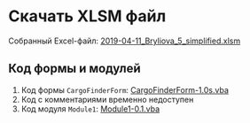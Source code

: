 # Скачать XLSM файл

Собранный Excel-файл: [2019-04-11_Bryliova_5_simplified.xlsm](https://github.com/bsuir-labs/bryliova/raw/master/VBAExcel/Code/Final_version/2019-04-11_Bryliova_5_simplified.xlsm)

## Код формы и модулей

1. Код формы `CargoFinderForm`: [CargoFinderForm-1.0s.vba](https://github.com/bsuir-labs/bryliova/blob/master/VBAExcel/Code/Final_version/CargoFinderForm-1.0s.vba)
2. Код с комментариями временно недоступен
3. Код модуля `Module1`: [Module1-0.1.vba](https://github.com/bsuir-labs/bryliova/blob/master/VBAExcel/Code/Final_version/Module1-0.1.vba)
